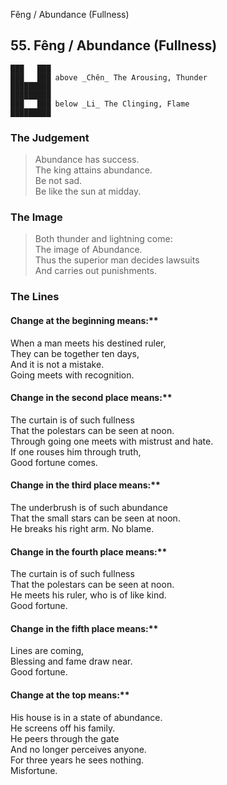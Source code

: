 Fêng / Abundance (Fullness)
## 55. Fêng / Abundance (Fullness)
    ███   ███
    ███   ███ above _Chên_ The Arousing, Thunder  
    █████████
    █████████
    ███   ███ below _Li_ The Clinging, Flame  
    █████████
### The Judgement
> Abundance has success.  
 The king attains abundance.  
 Be not sad.  
 Be like the sun at midday.
### The Image
> Both thunder and lightning come:  
 The image of Abundance.  
 Thus the superior man decides lawsuits  
 And carries out punishments.
### The Lines

#### Change at the beginning means:**  
 When a man meets his destined ruler,  
 They can be together ten days,  
 And it is not a mistake.  
 Going meets with recognition.
#### Change in the second place means:**  
 The curtain is of such fullness  
 That the polestars can be seen at noon.  
 Through going one meets with mistrust and hate.  
 If one rouses him through truth,  
 Good fortune comes.
#### Change in the third place means:**  
 The underbrush is of such abundance  
 That the small stars can be seen at noon.  
 He breaks his right arm. No blame.
#### Change in the fourth place means:**  
 The curtain is of such fullness  
 That the polestars can be seen at noon.  
 He meets his ruler, who is of like kind.  
 Good fortune.
#### Change in the fifth place means:**  
 Lines are coming,  
 Blessing and fame draw near.  
 Good fortune.
#### Change at the top means:**  
 His house is in a state of abundance.  
 He screens off his family.  
 He peers through the gate  
 And no longer perceives anyone.  
 For three years he sees nothing.  
 Misfortune.



